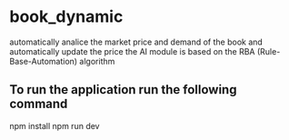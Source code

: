 # book_dynamic
automatically analice the market price and demand of the book and automatically update the price the AI module is based on the RBA (Rule-Base-Automation) algorithm

## To run the application run the following command
npm install 
npm run dev

